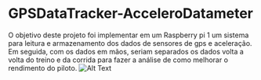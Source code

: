 # GPSDataTracker-AcceleroDatameter
O objetivo deste projeto foi implementar em um Raspberry pi 1 um sistema para leitura e armazenamento dos dados de sensores de gps e aceleração. Em seguida, com os dados em mãos, seriam separados os dados volta a volta do treino e da corrida para fazer a análise de como melhorar o rendimento do piloto.
![Alt Text]([o.jpg](https://github.com/mario-akira/GPSDataTracker-AcceleroDatameter/blob/main/0.jpg)https://github.com/mario-akira/GPSDataTracker-AcceleroDatameter/blob/main/0.jpg)

